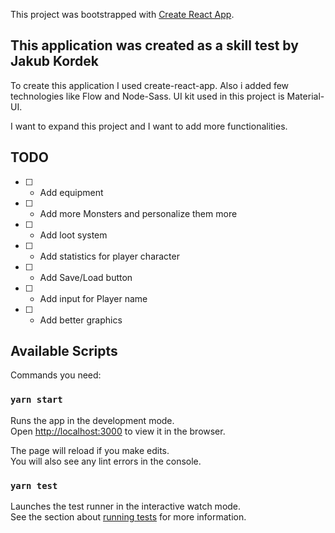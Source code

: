 This project was bootstrapped with [Create React App](https://github.com/facebook/create-react-app).

## This application was created as a skill test by Jakub Kordek

To create this application I used create-react-app. Also i added few technologies like Flow and Node-Sass.
UI kit used in this project is Material-UI.

I want to expand this project and I want to add more functionalities.

## TODO
- [ ] - Add equipment
- [ ] - Add more Monsters and personalize them more
- [ ] - Add loot system
- [ ] - Add statistics for player character
- [ ] - Add Save/Load button
- [ ] - Add input for Player name
- [ ] - Add better graphics

## Available Scripts

Commands you need:

### `yarn start`

Runs the app in the development mode.<br />
Open [http://localhost:3000](http://localhost:3000) to view it in the browser.

The page will reload if you make edits.<br />
You will also see any lint errors in the console.

### `yarn test`

Launches the test runner in the interactive watch mode.<br />
See the section about [running tests](https://facebook.github.io/create-react-app/docs/running-tests) for more information.
